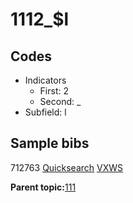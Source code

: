 # 1112\_$l

## Codes

-   Indicators
    -   First: 2
    -   Second: \_
-   Subfield: l

## Sample bibs

712763 [Quicksearch](https://search.library.yale.edu/catalog/712763) [VXWS](http://prodorbis.library.yale.edu:7014/vxws/GetHoldingsService?bibId=712763)

**Parent topic:**[111](../../tags/111/111.md)

